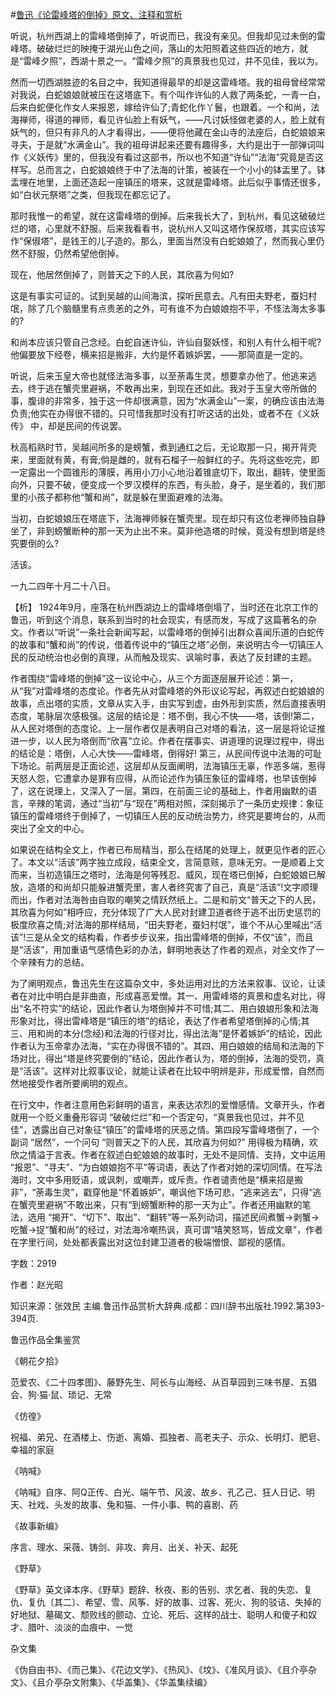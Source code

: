 #[鲁迅《论雷峰塔的倒掉》原文、注释和赏析](https://www.vrrw.net/wx/9507.html)

听说，杭州西湖上的雷峰塔倒掉了，听说而已，我没有亲见。但我却见过未倒的雷峰塔。破破烂烂的映掩于湖光山色之间，落山的太阳照着这些四近的地方，就是“雷峰夕照”，西湖十景之一。“雷峰夕照”的真景我也见过，并不见佳，我以为。

然而一切西湖胜迹的名目之中，我知道得最早的却是这雷峰塔。我的祖母曾经常常对我说，白蛇娘娘就被压在这塔底下。有个叫作许仙的人救了两条蛇，一青一白，后来白蛇便化作女人来报恩，嫁给许仙了;青蛇化作丫鬟，也跟着。一个和尚，法海禅师，得道的禅师，看见许仙脸上有妖气，——凡讨妖怪做老婆的人，脸上就有妖气的，但只有非凡的人才看得出，——便将他藏在金山寺的法座后，白蛇娘娘来寻夫，于是就“水满金山”。我的祖母讲起来还要有趣得多，大约是出于一部弹词叫作《义妖传》里的，但我没有看过这部书，所以也不知道“许仙”“法海”究竟是否这样写。总而言之，白蛇娘娘终于中了法海的计策，被装在一个小小的钵盂里了。钵盂埋在地里，上面还造起一座镇压的塔来，这就是雷峰塔。此后似乎事情还很多，如“白状元祭塔”之类，但我现在都忘记了。

那时我惟一的希望，就在这雷峰塔的倒掉。后来我长大了，到杭州，看见这破破烂烂的塔，心里就不舒服。后来我看看书，说杭州人又叫这塔作保叔塔，其实应该写作“保俶塔”，是钱王的儿子造的。那么，里面当然没有白蛇娘娘了，然而我心里仍然不舒服，仍然希望他倒掉。

现在，他居然倒掉了，则普天之下的人民，其欣喜为何如?

这是有事实可证的。试到吴越的山间海滨，探听民意去。凡有田夫野老，蚕妇村氓，除了几个脑髓里有点贵恙的之外，可有谁不为白娘娘抱不平，不怪法海太多事的?

和尚本应该只管自己念经。白蛇自迷许仙，许仙自娶妖怪，和别人有什么相干呢?他偏要放下经卷，横来招是搬非，大约是怀着嫉妒罢，——那简直是一定的。

听说，后来玉皇大帝也就怪法海多事，以至荼毒生灵，想要拿办他了。他逃来逃去，终于逃在蟹壳里避祸，不敢再出来，到现在还如此。我对于玉皇大帝所做的事，腹诽的非常多，独于这一件却很满意，因为“水满金山”一案，的确应该由法海负责;他实在办得很不错的。只可惜我那时没有打听这话的出处，或者不在《义妖传》 中，却是民间的传说罢。

秋高稻熟时节，吴越间所多的是螃蟹，煮到通红之后，无论取那一只，揭开背壳来，里面就有黄，有膏;倘是雌的，就有石榴子一般鲜红的子。先将这些吃完，即一定露出一个圆锥形的薄膜，再用小刀小心地沿着锥底切下，取出，翻转，使里面向外，只要不破，便变成一个罗汉模样的东西，有头脸，身子，是坐着的，我们那里的小孩子都称他“蟹和尚”，就是躲在里面避难的法海。

当初，白蛇娘娘压在塔底下，法海禅师躲在蟹壳里。现在却只有这位老禅师独自静坐了，非到螃蟹断种的那一天为止出不来。莫非他造塔的时候，竟没有想到塔是终究要倒的么?

活该。

一九二四年十月二十八日。



【析】 1924年9月，座落在杭州西湖边上的雷峰塔倒塌了，当时还在北京工作的鲁迅，听到这个消息，联系到当时的社会现实，有感而发，写成了这篇著名的杂文。作者以“听说”一条社会新闻写起，以雷峰塔的倒掉引出群众喜闻乐道的白蛇传的故事和“蟹和尚”的传说，借着传说中的“镇压之塔”必倒，来说明古今一切镇压人民的反动统治也必倒的真理，从而触及现实、讽喻时事，表达了反封建的主题。

作者围绕“雷峰塔的倒掉”这一议论中心，从三个方面逐层展开论述：第一，从“我”对雷峰塔的态度论。作者先从对雷峰塔的外形议论写起，再叙述白蛇娘娘的故事，点出塔的实质，文章从实入手，由实写到虚，由外形到实质，然后直接表明态度，笔脉层次感极强。这层的结论是：塔不倒，我心不快——塔，该倒!第二，从人民对塔倒的态度论。上一层作者仅是表明自己对塔的看法，这一层是将论证推进一步，以人民为塔倒而“欣喜”立论。作者在摆事实、讲道理的说理过程中，得出的结论是：塔倒，人心大快——雷峰塔，倒得好! 第三，从民间传说中法海的可耻下场论。前两层是正面论述，这层却从反面阐明，法海镇压无辜，作恶多端，惹得天怒人怨，它遭拿办是罪有应得，从而论述作为镇压象征的雷峰塔，也早该倒掉了，这在说理上，又深入了一层。第四，在前面三论的基础上，作者用幽默的语言，辛辣的笔调，通过“当初”与“现在”两相对照，深刻揭示了一条历史规律：象征镇压的雷峰塔终于倒掉了，一切镇压人民的反动统治势力，终究是要垮台的，从而突出了全文的中心。

如果说在结构全文上，作者已布局精当，那么在结尾的处理上，就更见作者的匠心了。本文以“活该”两字独立成段，结束全文，言简意赅，意味无穷。一是顺着上文而来，当初造镇压之塔时，法海是何等残忍、威风，现在塔已倒掉，白蛇娘娘已解放，造塔的和尚却只能躲进蟹壳里，害人者终究害了自己，真是“活该”!文字顺理而出，作者对法海咎由自取的嘲笑之情跃然纸上。二是和前文“普天之下的人民，其欣喜为何如”相呼应，充分体现了广大人民对封建卫道者终于逃不出历史惩罚的极度欣喜之情;对法海的那样结局，“田夫野老，蚕妇村氓”，谁个不从心里喊出“活该”!三是从全文的结构看，作者步步议来，指出雷峰塔的倒掉，不仅“该”，而且是“活该”，用加重语气感情色彩的办法，鲜明地表达了作者的观点，对全文作了一个辛辣有力的总结。

为了阐明观点，鲁迅先生在这篇杂文中，多处运用对比的方法来叙事、议论，让读者在对比中明白是非曲直，形成喜恶爱憎。其一、用雷峰塔的真景和虚名对比，得出“名不符实”的结论，因此作者认为塔倒掉并不可惜;其二、用白娘娘形象和法海形象对比，得出雷峰塔是“镇压的塔”的结论，表达了作者希望塔倒掉的心情;其三、用和尚的本分(念经)和法海的行径对比，得出法海“是怀着嫉妒”的结论，因此作者认为玉帝拿办法海，“实在办得很不错的”。其四、用白娘娘的结局和法海的下场对比，得出“塔是终究要倒的”结论，因此作者认为，塔的倒掉，法海的受罚，真是“活该”。这样对比叙事议论，就能让读者在比较中明辨是非，形成爱憎，自然而然地接受作者所要阐明的观点。

在行文中，作者注意用色彩鲜明的语言，来表达浓烈的爱憎感情。文章开头，作者就用一个贬义重叠形容词 “破破烂烂”和一个否定句，“真景我也见过，并不见佳”，透露出自己对象征“镇压”的雷峰塔的厌恶之情。第四段写雷峰塔倒了，一个副词 “居然”，一个问句 “则普天之下的人民，其欣喜为何如?” 用得极为精确，欢欣之情溢于言表。作者在叙述白蛇娘娘的故事时，无处不是同情、支持，文中运用 “报恩”、“寻夫”、“为白娘娘抱不平”等词语，表达了作者对她的深切同情。在写法海时，文中多用贬语，或讽刺，或嘲弄，或斥责。作者谴责他是“横来招是搬非”，“荼毒生灵”，戳穿他是“怀着嫉妒”，嘲讽他下场可悲，“逃来逃去”，只得“逃在蟹壳里避祸”不敢出来，只有“到螃蟹断种的那一天为止”。作者还用幽默的笔法，选用 “揭开”、“切下”、取出”、“翻转”等一系列动词，描述民间煮蟹→剥蟹→吃蟹→捉“蟹和尚”的经过，对法海冷嘲热讽，真可谓“嘻笑怒骂，皆成文章”，作者在字里行间，处处都表露出对这位封建卫道者的极端憎恨、鄙视的感情。

字数：2919

作者：赵光昭

知识来源：张效民 主编.鲁迅作品赏析大辞典.成都：四川辞书出版社.1992.第393-394页.

鲁迅作品全集鉴赏

《朝花夕拾》

范爱农、《二十四孝图》、藤野先生、阿长与山海经、从百草园到三味书屋、五猖会、狗·猫·鼠、琐记、无常

《仿徨》

祝福、弟兄、在酒楼上、伤逝、离婚、孤独者、高老夫子、示众、长明灯、肥皂、幸福的家庭

《呐喊》

《呐喊》自序、阿Q正传、白光、端午节、风波、故乡、孔乙己、狂人日记、明天、社戏、头发的故事、兔和猫、一件小事、鸭的喜剧、药

《故事新编》

序言、理水、采薇、铸剑、非攻、奔月、出关、补天、起死

《野草》

《野草》英文译本序、《野草》题辞、秋夜、影的告别、求乞者、我的失恋、复仇、复仇〔其二〕、希望、雪、风筝、好的故事、过客、死火、狗的驳诘、失掉的好地狱、墓碣文、颓败线的颤动、立论、死后、这样的战士、聪明人和傻子和奴才、腊叶、淡淡的血痕中、一觉

杂文集

《伪自由书》、《而己集》、《花边文学》、《热风》、《坟》、《准风月谈》、《且介亭杂文》、《且介亭杂文附集》、《华盖集》、《华盖集续编》

